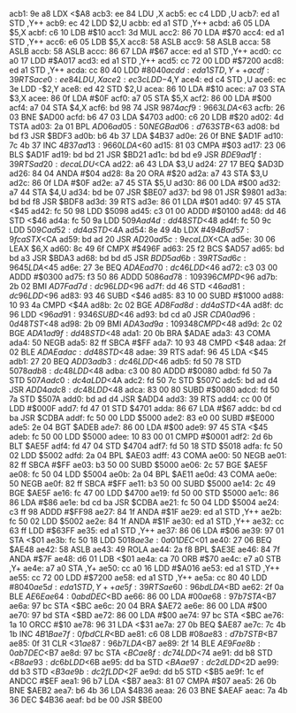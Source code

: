 acb1: 9e a8        LDX    <$A8
acb3: ee 84        LDU    ,X
acb5: ec c4        LDD    ,U
acb7: ed a1        STD    ,Y++
acb9: ec 42        LDD    $2,U
acbb: ed a1        STD    ,Y++
acbd: a6 05        LDA    $5,X
acbf: c6 10        LDB    #$10
acc1: 3d           MUL
acc2: 86 70        LDA    #$70
acc4: ed a1        STD    ,Y++
acc6: e6 05        LDB    $5,X
acc8: 58           ASLB
acc9: 58           ASLB
acca: 58           ASLB
accb: 58           ASLB
accc: 86 67        LDA    #$67
acce: ed a1        STD    ,Y++
acd0: cc a0 17     LDD    #$A017
acd3: ed a1        STD    ,Y++
acd5: cc 72 00     LDD    #$7200
acd8: ed a1        STD    ,Y++
acda: cc 80 40     LDD    #$8040
acdd: ed a1        STD    ,Y++
acdf: 39           RTS
ace0: ee 84        LDU    ,X
ace2: ec 3c        LDD    -$4,Y
ace4: ed c4        STD    ,U
ace6: ec 3e        LDD    -$2,Y
ace8: ed 42        STD    $2,U
acea: 86 10        LDA    #$10
acec: a7 03        STA    $3,X
acee: 86 0f        LDA    #$0F
acf0: a7 05        STA    $5,X
acf2: 86 00        LDA    #$00
acf4: a7 04        STA    $4,X
acf6: bd 98 74     JSR    $9874
acf9: 96 63        LDA    <$63
acfb: 26 03        BNE    $AD00
acfd: b6 47 03     LDA    $4703
ad00: c6 20        LDB    #$20
ad02: 4d           TSTA
ad03: 2a 01        BPL    $AD06
ad05: 50           NEGB
ad06: d7 63        STB    <$63
ad08: bd bd f3     JSR    $BDF3
ad0b: b6 4b 37     LDA    $4B37
ad0e: 26 0f        BNE    $AD1F
ad10: 7c 4b 37     INC    $4B37
ad13: 96 60        LDA    <$60
ad15: 81 03        CMPA   #$03
ad17: 23 06        BLS    $AD1F
ad19: bd bd 21     JSR    $BD21
ad1c: bd bd e9     JSR    $BDE9
ad1f: 39           RTS
ad20: de ca        LDU    <$CA
ad22: a6 43        LDA    $3,U
ad24: 27 17        BEQ    $AD3D
ad26: 84 04        ANDA   #$04
ad28: 8a 20        ORA    #$20
ad2a: a7 43        STA    $3,U
ad2c: 86 0f        LDA    #$0F
ad2e: a7 45        STA    $5,U
ad30: 86 00        LDA    #$00
ad32: a7 44        STA    $4,U
ad34: bd be 07     JSR    $BE07
ad37: bd 98 01     JSR    $9801
ad3a: bd bd f8     JSR    $BDF8
ad3d: 39           RTS
ad3e: 86 01        LDA    #$01
ad40: 97 45        STA    <$45
ad42: fc 50 98     LDD    $5098
ad45: c3 01 00     ADDD   #$0100
ad48: dd 46        STD    <$46
ad4a: fc 50 9a     LDD    $509A
ad4d: dd 48        STD    <$48
ad4f: fc 50 9c     LDD    $509C
ad52: dd 4a        STD    <$4A
ad54: 8e 49 4b     LDX    #$494B
ad57: 9f ca        STX    <$CA
ad59: bd ad 20     JSR    $AD20
ad5c: 9e ca        LDX    <$CA
ad5e: 30 06        LEAX   $6,X
ad60: 8c 49 6f     CMPX   #$496F
ad63: 25 f2        BCS    $AD57
ad65: bd bd a3     JSR    $BDA3
ad68: bd bd d5     JSR    $BDD5
ad6b: 39           RTS
ad6c: 96 45        LDA    <$45
ad6e: 27 3e        BEQ    $ADAE
ad70: dc 46        LDD    <$46
ad72: c3 03 00     ADDD   #$0300
ad75: f3 50 86     ADDD   $5086
ad78: 10 93 96     CMPD   <$96
ad7b: 2b 02        BMI    $AD7F
ad7d: dc 96        LDD    <$96
ad7f: dd 46        STD    <$46
ad81: dc 96        LDD    <$96
ad83: 93 46        SUBD   <$46
ad85: 83 10 00     SUBD   #$1000
ad88: 10 93 4a     CMPD   <$4A
ad8b: 2c 02        BGE    $AD8F
ad8d: dd 4a        STD    <$4A
ad8f: dc 96        LDD    <$96
ad91: 93 46        SUBD   <$46
ad93: bd cd a0     JSR    $CDA0
ad96: 0d 48        TST    <$48
ad98: 2b 09        BMI    $ADA3
ad9a: 10 93 48     CMPD   <$48
ad9d: 2c 02        BGE    $ADA1
ad9f: dd 48        STD    <$48
ada1: 20 0b        BRA    $ADAE
ada3: 43           COMA
ada4: 50           NEGB
ada5: 82 ff        SBCA   #$FF
ada7: 10 93 48     CMPD   <$48
adaa: 2f 02        BLE    $ADAE
adac: dd 48        STD    <$48
adae: 39           RTS
adaf: 96 45        LDA    <$45
adb1: 27 20        BEQ    $ADD3
adb3: dc 46        LDD    <$46
adb5: fd 50 78     STD    $5078
adb8: dc 48        LDD    <$48
adba: c3 00 80     ADDD   #$0080
adbd: fd 50 7a     STD    $507A
adc0: dc 4a        LDD    <$4A
adc2: fd 50 7c     STD    $507C
adc5: bd ad d4     JSR    $ADD4
adc8: dc 48        LDD    <$48
adca: 83 00 80     SUBD   #$0080
adcd: fd 50 7a     STD    $507A
add0: bd ad d4     JSR    $ADD4
add3: 39           RTS
add4: cc 00 0f     LDD    #$000F
add7: fd 47 01     STD    $4701
adda: 86 67        LDA    #$67
addc: bd cd ba     JSR    $CDBA
addf: fc 50 00     LDD    $5000
ade2: 83 e0 00     SUBD   #$E000
ade5: 2e 04        BGT    $ADEB
ade7: 86 00        LDA    #$00
ade9: 97 45        STA    <$45
adeb: fc 50 00     LDD    $5000
adee: 10 83 00 01  CMPD   #$0001
adf2: 2d 6b        BLT    $AE5F
adf4: fd 47 04     STD    $4704
adf7: fd 50 18     STD    $5018
adfa: fc 50 02     LDD    $5002
adfd: 2a 04        BPL    $AE03
adff: 43           COMA
ae00: 50           NEGB
ae01: 82 ff        SBCA   #$FF
ae03: b3 50 00     SUBD   $5000
ae06: 2c 57        BGE    $AE5F
ae08: fc 50 04     LDD    $5004
ae0b: 2a 04        BPL    $AE11
ae0d: 43           COMA
ae0e: 50           NEGB
ae0f: 82 ff        SBCA   #$FF
ae11: b3 50 00     SUBD   $5000
ae14: 2c 49        BGE    $AE5F
ae16: fc 47 00     LDD    $4700
ae19: fd 50 00     STD    $5000
ae1c: 86 86        LDA    #$86
ae1e: bd cd ba     JSR    $CDBA
ae21: fc 50 04     LDD    $5004
ae24: c3 ff 98     ADDD   #$FF98
ae27: 84 1f        ANDA   #$1F
ae29: ed a1        STD    ,Y++
ae2b: fc 50 02     LDD    $5002
ae2e: 84 1f        ANDA   #$1F
ae30: ed a1        STD    ,Y++
ae32: cc 63 ff     LDD    #$63FF
ae35: ed a1        STD    ,Y++
ae37: 86 06        LDA    #$06
ae39: 97 01        STA    <$01
ae3b: fc 50 18     LDD    $5018
ae3e: 0a 01        DEC    <$01
ae40: 27 06        BEQ    $AE48
ae42: 58           ASLB
ae43: 49           ROLA
ae44: 2a f8        BPL    $AE3E
ae46: 84 7f        ANDA   #$7F
ae48: d6 01        LDB    <$01
ae4a: ca 70        ORB    #$70
ae4c: e7 a0        STB    ,Y+
ae4e: a7 a0        STA    ,Y+
ae50: cc a0 16     LDD    #$A016
ae53: ed a1        STD    ,Y++
ae55: cc 72 00     LDD    #$7200
ae58: ed a1        STD    ,Y++
ae5a: cc 80 40     LDD    #$8040
ae5d: ed a1        STD    ,Y++
ae5f: 39           RTS
ae60: 96 bd        LDA    <$BD
ae62: 2f 0a        BLE    $AE6E
ae64: 0a bd        DEC    <$BD
ae66: 86 00        LDA    #$00
ae68: 97 b7        STA    <$B7
ae6a: 97 bc        STA    <$BC
ae6c: 20 04        BRA    $AE72
ae6e: 86 00        LDA    #$00
ae70: 97 bd        STA    <$BD
ae72: 86 00        LDA    #$00
ae74: 97 bc        STA    <$BC
ae76: 1a 10        ORCC   #$10
ae78: 96 31        LDA    <$31
ae7a: 27 0b        BEQ    $AE87
ae7c: 7c 4b 1b     INC    $4B1B
ae7f: 0f bd        CLR    <$BD
ae81: c6 08        LDB    #$08
ae83: d7 b7        STB    <$B7
ae85: 0f 31        CLR    <$31
ae87: 96 b7        LDA    <$B7
ae89: 2f 14        BLE    $AE9F
ae8b: 0a b7        DEC    <$B7
ae8d: 97 bc        STA    <$BC
ae8f: dc 74        LDD    <$74
ae91: dd b8        STD    <$B8
ae93: dc 6b        LDD    <$6B
ae95: dd ba        STD    <$BA
ae97: dc 2d        LDD    <$2D
ae99: dd b3        STD    <$B3
ae9b: dc 2f        LDD    <$2F
ae9d: dd b5        STD    <$B5
ae9f: 1c ef        ANDCC  #$EF
aea1: 96 b7        LDA    <$B7
aea3: 81 07        CMPA   #$07
aea5: 26 0b        BNE    $AEB2
aea7: b6 4b 36     LDA    $4B36
aeaa: 26 03        BNE    $AEAF
aeac: 7a 4b 36     DEC    $4B36
aeaf: bd be 00     JSR    $BE00
